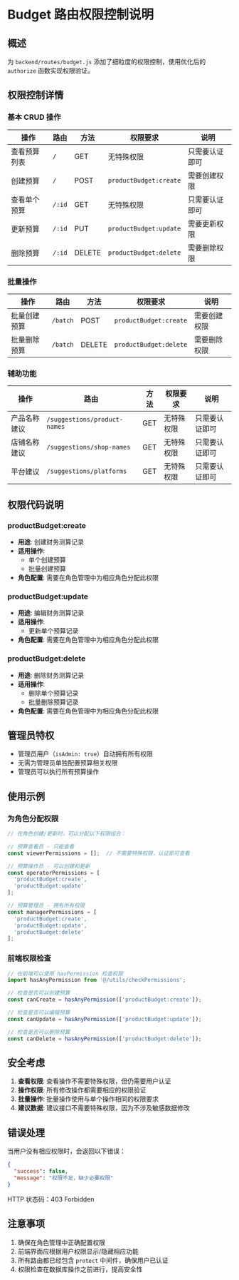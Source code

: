 # Budget 路由权限控制说明

## 概述

为 `backend/routes/budget.js` 添加了细粒度的权限控制，使用优化后的 `authorize` 函数实现权限验证。

## 权限控制详情

### 基本 CRUD 操作

| 操作 | 路由 | 方法 | 权限要求 | 说明 |
|------|------|------|----------|------|
| 查看预算列表 | `/` | GET | 无特殊权限 | 只需要认证即可 |
| 创建预算 | `/` | POST | `productBudget:create` | 需要创建权限 |
| 查看单个预算 | `/:id` | GET | 无特殊权限 | 只需要认证即可 |
| 更新预算 | `/:id` | PUT | `productBudget:update` | 需要更新权限 |
| 删除预算 | `/:id` | DELETE | `productBudget:delete` | 需要删除权限 |

### 批量操作

| 操作 | 路由 | 方法 | 权限要求 | 说明 |
|------|------|------|----------|------|
| 批量创建预算 | `/batch` | POST | `productBudget:create` | 需要创建权限 |
| 批量删除预算 | `/batch` | DELETE | `productBudget:delete` | 需要删除权限 |

### 辅助功能

| 操作 | 路由 | 方法 | 权限要求 | 说明 |
|------|------|------|----------|------|
| 产品名称建议 | `/suggestions/product-names` | GET | 无特殊权限 | 只需要认证即可 |
| 店铺名称建议 | `/suggestions/shop-names` | GET | 无特殊权限 | 只需要认证即可 |
| 平台建议 | `/suggestions/platforms` | GET | 无特殊权限 | 只需要认证即可 |

## 权限代码说明

### productBudget:create
- **用途**: 创建财务测算记录
- **适用操作**: 
  - 单个创建预算
  - 批量创建预算
- **角色配置**: 需要在角色管理中为相应角色分配此权限

### productBudget:update
- **用途**: 编辑财务测算记录
- **适用操作**: 
  - 更新单个预算记录
- **角色配置**: 需要在角色管理中为相应角色分配此权限

### productBudget:delete
- **用途**: 删除财务测算记录
- **适用操作**: 
  - 删除单个预算记录
  - 批量删除预算记录
- **角色配置**: 需要在角色管理中为相应角色分配此权限

## 管理员特权

- 管理员用户（`isAdmin: true`）自动拥有所有权限
- 无需为管理员单独配置预算相关权限
- 管理员可以执行所有预算操作

## 使用示例

### 为角色分配权限
```javascript
// 在角色创建/更新时，可以分配以下权限组合：

// 预算查看员 - 只能查看
const viewerPermissions = [];  // 不需要特殊权限，认证即可查看

// 预算操作员 - 可以创建和更新
const operatorPermissions = [
  'productBudget:create',
  'productBudget:update'
];

// 预算管理员 - 拥有所有权限
const managerPermissions = [
  'productBudget:create',
  'productBudget:update',
  'productBudget:delete'
];
```

### 前端权限检查
```javascript
// 在前端可以使用 hasPermission 检查权限
import hasAnyPermission from '@/utils/checkPermissions';

// 检查是否可以创建预算
const canCreate = hasAnyPermission(['productBudget:create']);

// 检查是否可以编辑预算
const canUpdate = hasAnyPermission(['productBudget:update']);

// 检查是否可以删除预算
const canDelete = hasAnyPermission(['productBudget:delete']);
```

## 安全考虑

1. **查看权限**: 查看操作不需要特殊权限，但仍需要用户认证
2. **操作权限**: 所有修改操作都需要相应的权限验证
3. **批量操作**: 批量操作使用与单个操作相同的权限要求
4. **建议数据**: 建议接口不需要特殊权限，因为不涉及敏感数据修改

## 错误处理

当用户没有相应权限时，会返回以下错误：

```json
{
  "success": false,
  "message": "权限不足，缺少必要权限"
}
```

HTTP 状态码：403 Forbidden

## 注意事项

1. 确保在角色管理中正确配置权限
2. 前端界面应根据用户权限显示/隐藏相应功能
3. 所有路由都已经包含 `protect` 中间件，确保用户已认证
4. 权限检查在数据库操作之前进行，提高安全性
